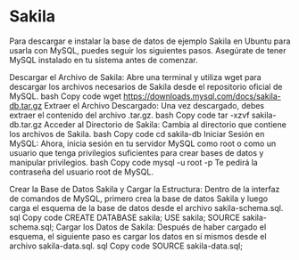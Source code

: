 # Sakila

Para descargar e instalar la base de datos de ejemplo Sakila en Ubuntu para usarla con MySQL, puedes seguir los siguientes pasos. Asegúrate de tener MySQL instalado en tu sistema antes de comenzar.

Descargar el Archivo de Sakila:
Abre una terminal y utiliza wget para descargar los archivos necesarios de Sakila desde el repositorio oficial de MySQL.
bash
Copy code
wget https://downloads.mysql.com/docs/sakila-db.tar.gz
Extraer el Archivo Descargado:
Una vez descargado, debes extraer el contenido del archivo .tar.gz.
bash
Copy code
tar -xzvf sakila-db.tar.gz
Acceder al Directorio de Sakila:
Cambia al directorio que contiene los archivos de Sakila.
bash
Copy code
cd sakila-db
Iniciar Sesión en MySQL:
Ahora, inicia sesión en tu servidor MySQL como root o como un usuario que tenga privilegios suficientes para crear bases de datos y manipular privilegios.
bash
Copy code
mysql -u root -p
Te pedirá la contraseña del usuario root de MySQL.

Crear la Base de Datos Sakila y Cargar la Estructura:
Dentro de la interfaz de comandos de MySQL, primero crea la base de datos Sakila y luego carga el esquema de la base de datos desde el archivo sakila-schema.sql.
sql
Copy code
CREATE DATABASE sakila;
USE sakila;
SOURCE sakila-schema.sql;
Cargar los Datos de Sakila:
Después de haber cargado el esquema, el siguiente paso es cargar los datos en sí mismos desde el archivo sakila-data.sql.
sql
Copy code
SOURCE sakila-data.sql;
